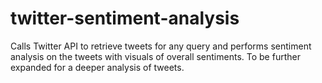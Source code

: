 # twitter-sentiment-analysis

Calls Twitter API to retrieve tweets for any query and performs sentiment analysis on the tweets with visuals of overall sentiments. To be further expanded for a deeper analysis of tweets.
